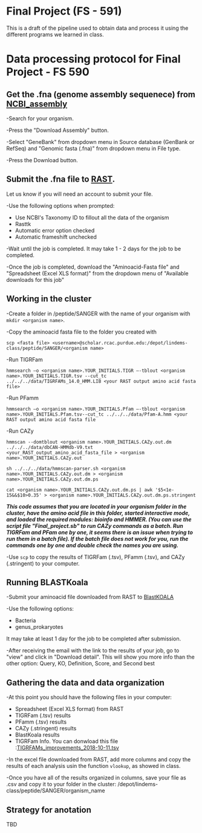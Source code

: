 # Final Project (FS - 591)

This is a draft of the pipeline used to obtain data and process it using the different programs we learned in class. 

# Data processing protocol for Final Project - FS 590

## Get the .fna (genome assembly sequenece) from [NCBI_assembly](https://www.ncbi.nlm.nih.gov/assembly/)

-Search for your organism.

-Press the "Download Assembly" button. 

-Select "GeneBank" from dropdown menu in Source database (GenBank or RefSeq) and "Genomic fasta (.fna)" from dropdown menu in File type. 

-Press the Download button.

## Submit the .fna file to [RAST](https://rast.nmpdr.org). 

Let us know if you will need an account to submit your file. 

-Use the following options when prompted:
  * Use NCBI's Taxonomy ID to fillout all the data of the organism
  * Rasttk
  * Automatic error option checked 
  * Automatic frameshift unchecked

-Wait until the job is completed. It may take 1 - 2 days for the job to be completed. 

-Once the job is completed, download the "Aminoacid-Fasta file" and "Spreadsheet (Excel XLS format)" from the dropdown menu of "Available downloads for this job"

## Working in the cluster

-Create a folder in /peptide/SANGER with the name of your organism with `mkdir <organism name>`. 

-Copy the aminoacid fasta file to the folder you created with 

```
scp <fasta file> <username>@scholar.rcac.purdue.edu:/depot/lindems-class/peptide/SANGER/<organism name>
```

-Run TIGRFam

```
hmmsearch –o <organism name>.YOUR_INITIALS.TIGR –-tblout <organism name>.YOUR_INITIALS.TIGR.tsv --cut_tc ../../../data/TIGRFAMs_14.0_HMM.LIB <your RAST output amino acid fasta file>
```

-Run PFamm

```
hmmsearch –o <organism name>.YOUR_INITIALS.Pfam –-tblout <organism name>.YOUR_INITIALS.Pfam.tsv--cut_tc ../../../data/Pfam-A.hmm <your RAST output amino acid fasta file
```

-Run CAZy

```
hmmscan --domtblout <organism name>.YOUR_INITIALS.CAZy.out.dm ../../../data/dbCAN-HMMdb-V9.txt <your_RAST_output_amino_acid_fasta_file > <organism name>.YOUR_INITIALS.CAZy.out
```

```
sh ../../../data/hmmscan-parser.sh <organism name>.YOUR_INITIALS.CAZy.out.dm > <organism name>.YOUR_INITIALS.CAZy.out.dm.ps
```

```
cat <organism name>.YOUR_INITIALS.CAZy.out.dm.ps | awk '$5<1e-15&&$10>0.35' > <organism name>.YOUR_INITIALS.CAZy.out.dm.ps.stringent
```

***This code assumes that you are located in your organism folder in the cluster, have the amino acid file in this folder, started interactive mode, and loaded the required modules: bioinfo and HMMER. (You can use the script file "Final_project.sb" to run CAZy commands as a batch. Run TIGRFam and PFam one by one, it seems there is an issue when trying to run them in a batch file). If the batch file does not work for you, run the commands one by one and double check the names you are using.***

-Use `scp` to copy the results of TIGRFam (.tsv), PFamm (.tsv), and CAZy (.stringent) to your computer.

## Running BLASTKoala

-Submit your aminoacid file downloaded from RAST to [BlastKOALA](https://www.kegg.jp/blastkoala/)

-Use the following options:

 * Bacteria
 * genus_prokaryotes

It may take at least 1 day for the job to be completed after submission. 

-After receiving the email with the link to the results of your job, go to "view" and click in "Download detail". This will show you more info than the other option: Query, KO, Definition, Score, and Second best

## Gathering the data and data organization

-At this point you should have the following files in your computer:

 * Spreadsheet (Excel XLS format) from RAST
 * TIGRFam (.tsv) results
 * PFamm (.tsv) results
 * CAZy (.stringent) results
 * BlastKoala results
 * TIGRFam Info. You can donwload this file :[TIGRFAMs_improvements_2018-10-11.tsv](https://ftp.ncbi.nlm.nih.gov/hmm/TIGRFAMs/TIGRFAMs_improvements_2018-10-11.tsv)

-In the excel file downloaded from RAST, add more columns and copy the results of each analysis usin the function `vlookup`, as showed in class.

-Once you have all of the results organized in columns, save your file as .csv and copy it to your folder in the cluster: /depot/lindems-class/peptide/SANGER/organism_name

## Strategy for anotation

TBD

